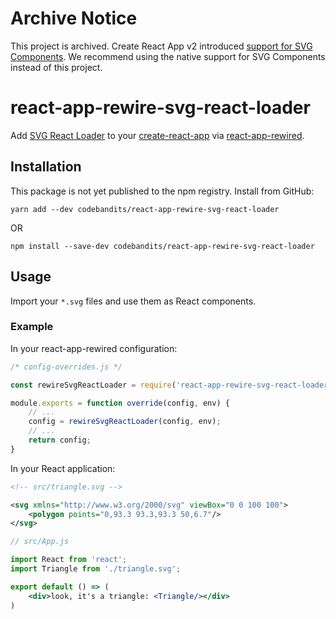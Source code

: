 # Archive Notice

This project is archived. Create React App v2 introduced [support for SVG Components](https://facebook.github.io/create-react-app/docs/adding-images-fonts-and-files#adding-svgs). We recommend using the native support for SVG Components instead of this project.

# react-app-rewire-svg-react-loader

Add [SVG React Loader](https://github.com/jhamlet/svg-react-loader) to your [create-react-app](https://github.com/facebookincubator/create-react-app) via [react-app-rewired](https://github.com/timarney/react-app-rewired).

## Installation

This package is not yet published to the npm registry. Install from GitHub:

```
yarn add --dev codebandits/react-app-rewire-svg-react-loader
```

OR

```
npm install --save-dev codebandits/react-app-rewire-svg-react-loader
```

## Usage

Import your `*.svg` files and use them as React components.

### Example

In your react-app-rewired configuration:

```javascript
/* config-overrides.js */

const rewireSvgReactLoader = require('react-app-rewire-svg-react-loader');

module.exports = function override(config, env) {
    // ...
    config = rewireSvgReactLoader(config, env);
    // ...
    return config;
}
```

In your React application:

```svg
<!-- src/triangle.svg -->

<svg xmlns="http://www.w3.org/2000/svg" viewBox="0 0 100 100">
    <polygon points="0,93.3 93.3,93.3 50,6.7"/>
</svg>
```

```jsx harmony
// src/App.js

import React from 'react';
import Triangle from './triangle.svg';

export default () => (
    <div>look, it's a triangle: <Triangle/></div>
)
```
